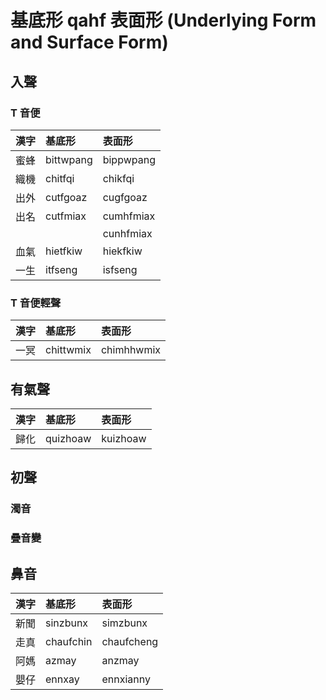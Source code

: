 # 基底形 qahf 表面形 (Underlying Form and Surface Form)

## 入聲

### T 音便

| 漢字 | 基底形 | 表面形 |
| :--- | :--- | :--- |
| 蜜蜂 | bittwpang | bippwpang |
| 織機 | chitfqi | chikfqi |
| 出外 | cutfgoaz | cugfgoaz |
| 出名 | cutfmiax | cumhfmiax |
||| cunhfmiax |
| 血氣 | hietfkiw | hiekfkiw |
| 一生 | itfseng | isfseng |

### T 音便輕聲

| 漢字 | 基底形 | 表面形 |
| :--- | :--- | :--- |
| 一冥 | chittwmix | chimhhwmix |

## 有氣聲

| 漢字 | 基底形 | 表面形 |
| :--- | :--- | :--- |
| 歸化 | quizhoaw | kuizhoaw |

## 初聲

### 濁音

### 疊音變

## 鼻音

| 漢字 | 基底形 | 表面形 |
| :--- | :--- | :--- |
| 新聞 | sinzbunx | simzbunx |
| 走真 | chaufchin | chaufcheng |
| 阿媽 | azmay | anzmay |
| 嬰仔 | ennxay | ennxianny |
